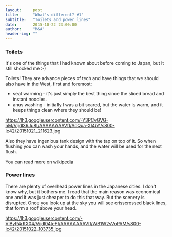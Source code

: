 ```yaml
---
layout:     post
title:      "What's different? #1"
subtitle:   "Toilets and power lines"
date:       2015-10-22 23:00:00
author:     "M&A"
header-img: ""
---
```


### Toilets

It's one of the things that I had known about before coming to Japan, but It still shocked me :-)

Toilets! They are advance pieces of tech and have things that we should also have in the West, first and foremost:

- seat warming - it's just simply the best thing since the sliced bread and instant noodles.
- anus washing - initially I was a bit scared, but the water is warm, and it keeps things clean where they should be!

https://lh3.googleusercontent.com/-Y3PCvGVG-nM/Vijdl36Ju8I/AAAAAAAAVfI/AcQua-XI4bY/s800-Ic42/20151021_211623.jpg

Also they have ingenious tank design with the tap on top of it.
So when flushing you can wash your hands, and the water will be used for the next flush.

You can read more on [wikipedia](https://en.wikipedia.org/wiki/Toilets_in_Japan)

### Power lines

There are plenty of overhead power lines in the Japanese cities. I don't know why, but it bothers me.
I read that the main reason was economical one and it was just cheaper to do this that way.
But the scenery is disrupted. Once you look up at the sky you will see crisscrossed black lines, that form a roof above your head.

https://lh3.googleusercontent.com/-VlByR4rKX04/Vijdl04teFI/AAAAAAAAVfI/WB1W2sVoPAM/s800-Ic42/20151022_103735.jpg
